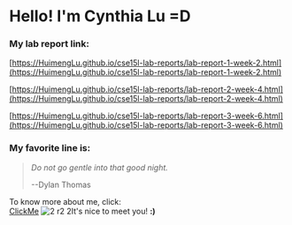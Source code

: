 # Hello! I'm Cynthia Lu **=D**

### My lab report link:

[https://HuimengLu.github.io/cse15l-lab-reports/lab-report-1-week-2.html](https://HuimengLu.github.io/cse15l-lab-reports/lab-report-1-week-2.html)


[https://HuimengLu.github.io/cse15l-lab-reports/lab-report-2-week-4.html](https://HuimengLu.github.io/cse15l-lab-reports/lab-report-2-week-4.html)


[https://HuimengLu.github.io/cse15l-lab-reports/lab-report-3-week-6.html](https://HuimengLu.github.io/cse15l-lab-reports/lab-report-3-week-6.html)

### My favorite line is:

> *Do not go gentle into that good night.*
> 
> --Dylan Thomas

To know more about me, click:\
[ClickMe](https://huimenglu.github.io/cse15l-lab-reports/banana.html)
![2 r2 2](https://user-images.githubusercontent.com/97484123/149269973-b08cef8e-22a5-4720-aa1f-2e07e26685d0.png)It's nice to meet you! **:)**
